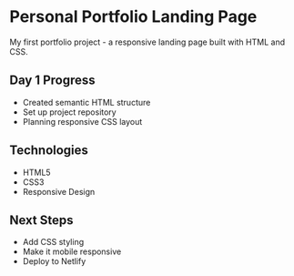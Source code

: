 # Personal Portfolio Landing Page

My first portfolio project - a responsive landing page built with HTML and CSS.

## Day 1 Progress
- Created semantic HTML structure
- Set up project repository
- Planning responsive CSS layout

## Technologies
- HTML5
- CSS3
- Responsive Design

## Next Steps
- Add CSS styling
- Make it mobile responsive
- Deploy to Netlify